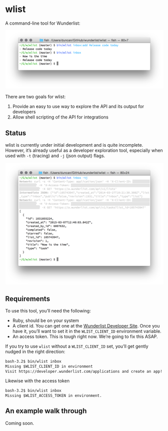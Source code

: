 # wlist

A command-line tool for Wunderlist:

![Screenshoot of wlist](screenshot-small.png)

There are two goals for wlist:
 
1. Provide an easy to use way to explore the API and its output for developers
2. Allow shell scripting of the API for integrations

## Status

wlist is currently under initial development and is quite incomplete. However, it’s already useful as a developer exploration tool, especially when used with `-t` (tracing) and `-j` (json output) flags. 

![Screenshoot of wlist](screenshot.png)
 
## Requirements

To use this tool, you’ll need the following:

* Ruby, should be on your system
* A client id. You can get one at the [Wunderlist Developer Site](https://developer.wunderlist.com/applications). Once you have it, you’ll want to set it in the `WLIST_CLIENT_ID` environment variable.
* An access token. This is tough right now. We’re going to fix this ASAP.

If you try to use `wlist` without a `WLIST_CLIENT_ID` set, you’ll get gently nudged in the right direction:


    bash-3.2$ bin/wlist inbox
    Missing $WLIST_CLIENT_ID in environment
    Visit https://developer.wunderlist.com/applications and create an app!

Likewise with the access token

    bash-3.2$ bin/wlist inbox 
    Missing $WLIST_ACCESS_TOKEN in environment. 
    
## An example walk through

Coming soon.